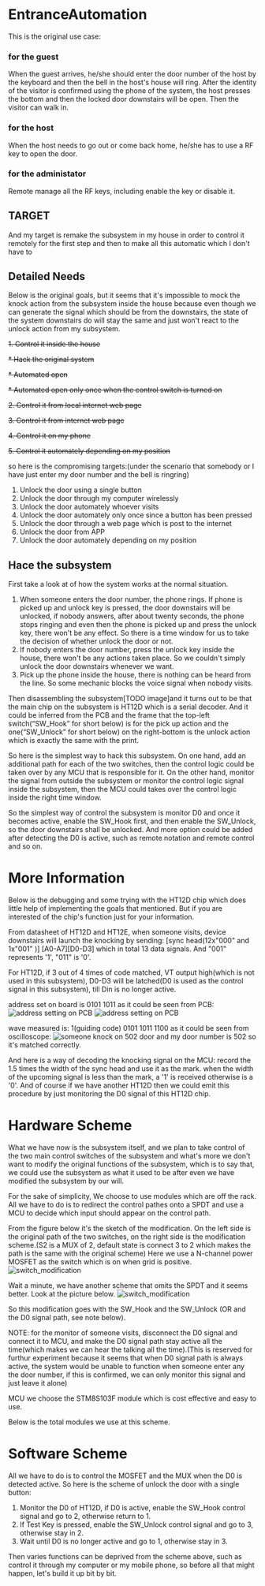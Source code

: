 # EntranceAutomation

This is the original use case:
### for the guest
When the guest arrives, he/she should enter the door number of the host by the keyboard and then the bell in the host's house will ring. After the identity of the visitor is confirmed using the phone of the system, the host presses the bottom and then the locked door downstairs will be open. Then the visitor can walk in.
### for the host
When the host needs to go out or come back home, he/she has to use a RF key to open the door.
### for the administator
Remote manage all the RF keys, including enable the key or disable it.

## TARGET
And my target is remake the subsystem in my house in order to control it remotely for the first step and then to make all this automatic which I don't have to 

## Detailed Needs
Below is the original goals, but it seems that it's impossible to mock the knock action from the subsystem inside the house because even though we can generate the signal which should be from the downstairs, the state of the system downstairs do will stay the same and just won't react to the unlock action from my subsystem.

~~1. Control it inside the house~~

~~* Hack the original system~~

~~* Automated open~~

~~* Automated open only once when the control switch is turned on~~

~~2. Control it from local internet web page~~

~~3. Control it from internet web page~~

~~4. Control it on my phone~~

~~5. Control it automately depending on my position~~

so here is the compromising targets:(under the scenario that somebody or I have just enter my door number and the bell is ringring)
1. Unlock the door using a single button
2. Unlock the door through my computer wirelessly
3. Unlock the door automately whoever visits
4. Unlock the door automately only once since a button has been pressed
5. Unlock the door through a web page which is post to the internet
6. Unlock the door from APP
7. Unlock the door automately depending on my position

## Hace the subsystem
First take a look at of how the system works at the normal situation. 
1. When someone enters the door number, the phone rings. If phone is picked up and unlock key is pressed, the door downstairs will be unlocked, if nobody answers, after about twenty seconds, the phone stops ringing and even then the phone is picked up and press the unlock key, there won't be any effect. So there is a time window for us to take the decision of whether unlock the door or not.
2. If nobody enters the door number, press the unlock key inside the house, there won't be any actions taken place. So we couldn't simply unlock the door downstairs whenever we want.
3. Pick up the phone inside the house, there is nothing can be heard from the line. So some mechanic blocks the voice signal when nobody visits. 

Then disassembling the subsystem[TODO image]and it turns out to be that the main chip on the subsystem is HT12D which is a serial decoder. And it could be inferred from the PCB and the frame that the top-left switch(“SW_Hook” for short below) is for the pick up action and the one(“SW_Unlock” for short below) on the right-bottom is the unlock action which is exactly the same with the print.

So here is the simplest way to hack this subsystem. On one hand, add an additional path for each of the two switches, then the control logic could be taken over by any MCU that is responsible for it. On the other hand, monitor the signal from outside the subsystem or monitor the control logic signal inside the subsystem, then the MCU could takes over the control logic inside the right time window.

So the simplest way of control the subsystem is monitor D0 and once it becomes active, enable the SW_Hook first, and then enable the SW_Unlock, so the door downstairs shall be unlocked. And more option could be added after detecting the D0 is active, such as remote notation and remote control and so on.

# More Information 
Below is the debugging and some trying with the HT12D chip which does little help of implementing the goals that mentioned. But if you are interested of the chip's function just for your information.

From datasheet of HT12D and HT12E, when someone visits, device downstairs will launch the knocking by sending:
    [sync head(12x"000" and 1x"001" )] [A0-A7][D0-D3]
which in total 13 data signals. And "001" represents '1', "011" is '0'.

For HT12D, if 3 out of 4 times of code matched, VT output high(which is not used in this subsystem), D0-D3 will be latched(D0 is used as the control signal in this subsystem), till Din is no longer active.

address set on board is 0101 1011 as it could be seen from PCB:
![address setting on PCB](resource/PCB_front.jpeg)
![address setting on PCB](resource/PCB_back.jpeg)

wave measured is:
1(guiding code) 0101 1011 1100 as it could be seen from oscilloscope:
![someone knock on 502 door](resource/oscilloscope_wave.jpeg)
and my door number is 502 so it's matched correctly.

And here is a way of decoding the knocking signal on the MCU:
record the 1.5 times the width of the sync head and use it as the mark. when the width of the upcoming signal is less than the mark, a '1' is received otherwise is a '0'.
And of course if we have another HT12D then we could emit this procedure by just monitoring the D0 signal of this HT12D chip.

# Hardware Scheme
What we have now is the subsystem itself, and we plan to take control of the two main control switches of the subsystem and what's more we don't want to modify the original functions of the subsystem, which is to say that, we could use the subsystem as what it used to be after even we have modified the subsystem by our will.

For the sake of simplicity, We choose to use modules which are off the rack. All we have to do is to redirect the control pathes onto a SPDT and use a MCU to decide which input should appear on the control path.

From the figure below it's the sketch of the modification. On the left side is the original path of the two switches, on the right side is the modification scheme.(S2 is a MUX of 2, default state is connect 3 to 2 which makes the path is the same with the original scheme)
Here we use a N-channel power MOSFET as the switch which is on when grid is positive.
![switch_modification](resource/Switch_Control.jpg)

Wait a minute, we have another scheme that omits the SPDT and it seems better. Look at the picture below.
![switch_modification](resource/Switch_Control_BETTER.png)

So this modification goes with the SW_Hook and the SW_Unlock (OR and the D0 signal path, see note below).

NOTE: for the monitor of someone visits, disconnect the D0 signal and connect it to MCU, and make the D0 signal path stay active all the time(which makes we can hear the talking all the time).(This is reserved for furthur experiment because it seems that when D0 signal path is always active, the system would be unable to function when someone enter any the door number, if this is confirmed, we can only monitor this signal and just leave it alone)

MCU we choose the STM8S103F module which is cost effective and easy to use.

Below is the total modules we use at this scheme.

# Software Scheme
All we have to do is to control the MOSFET and the MUX when the D0 is detected active.
So here is the scheme of unlock the door with a single button:
1. Monitor the D0 of HT12D, if D0 is active, enable the SW_Hook control signal and go to 2, otherwise return to 1.
2. If Test Key is pressed, enable the SW_Unlock control signal and go to 3, otherwise stay in 2.
3. Wait until D0 is no longer active and go to 1, otherwise stay in 3.

Then varies functions can be deprived from the scheme above, such as control it through my computer or my mobile phone, so before all that might happen, let's build it up bit by bit.




